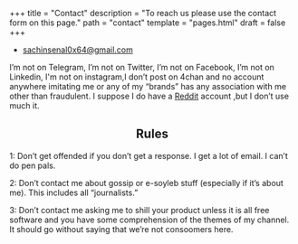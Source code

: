 +++
title = "Contact"
description = "To reach us please use the contact form on this page."
path = "contact"
template = "pages.html"
draft = false
+++
<br>

- sachinsenal0x64@gmail.com

I’m not on Telegram, I’m not on Twitter, I’m not on Facebook, I’m not on Linkedin, I'm not on instagram,I don’t post on 4chan and no account anywhere imitating me or any of my “brands” has any association with me other than fraudulent. I suppose I do have a [Reddit](https://www.reddit.com/user/HomeworkAccording189/) account ,but I don’t use much it.


## <center>Rules</center>

1: Don’t get offended if you don’t get a response. I get a lot of email. I can’t do pen pals.<br>

2: Don’t contact me about gossip or e-soyleb stuff (especially if it’s about me). This includes all “journalists.”<br>

3: Don’t contact me asking me to shill your product unless it is all free software and you have some comprehension of the themes of my channel. It should go without saying that we’re not consoomers here.
